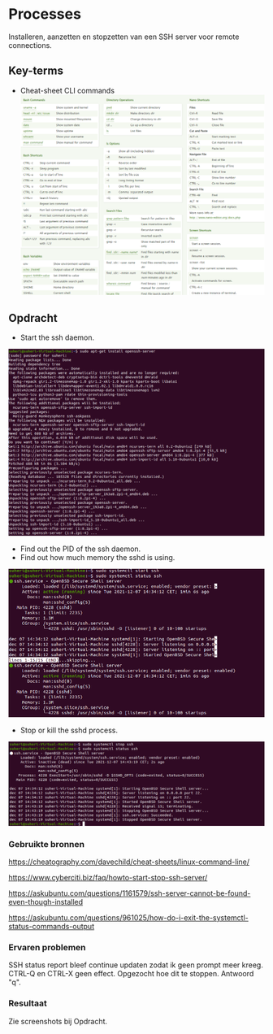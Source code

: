 # Processes

Installeren, aanzetten en stopzetten van een SSH server voor remote connections.

## Key-terms

- Cheat-sheet CLI commands
![screenshot Desktop](../00_includes/LNX/LNX02_00.png)

## Opdracht

- Start the ssh daemon.

![screenshot Desktop](../00_includes/LNX/LNX07_1.png)

- Find out the PID of the ssh daemon.
- Find out how much memory the sshd is using.

![screenshot Desktop](../00_includes/LNX/LNX07_2.png)

- Stop or kill the sshd process.

![screenshot Desktop](../00_includes/LNX/LNX07_3.png)

### Gebruikte bronnen

<https://cheatography.com/davechild/cheat-sheets/linux-command-line/>

<https://www.cyberciti.biz/faq/howto-start-stop-ssh-server/>

<https://askubuntu.com/questions/1161579/ssh-server-cannot-be-found-even-though-installed>

<https://askubuntu.com/questions/961025/how-do-i-exit-the-systemctl-status-commands-output>

### Ervaren problemen

SSH status report bleef continue updaten zodat ik geen prompt meer kreeg. CTRL-Q en CTRL-X geen effect. Opgezocht hoe dit te stoppen. Antwoord "q".

### Resultaat

Zie screenshots bij Opdracht.

